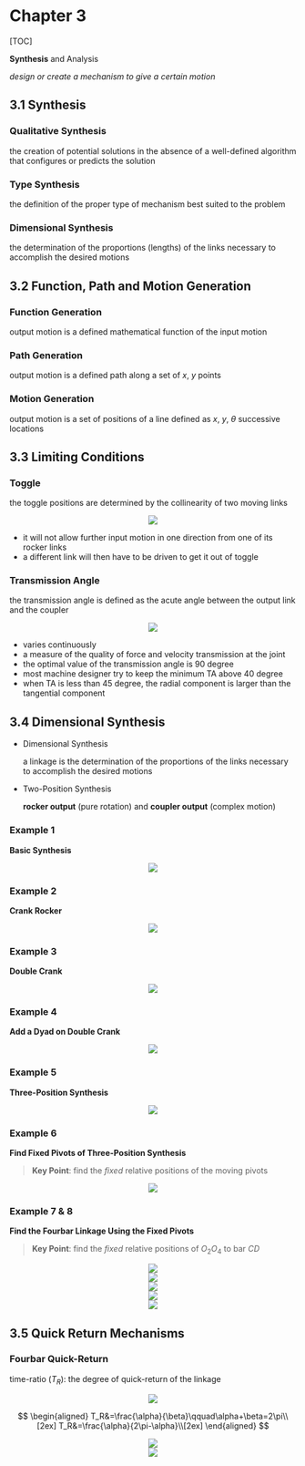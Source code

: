 # Chapter 3

[TOC]

**Synthesis** and Analysis

_design or create a mechanism to give a certain motion_

## 3.1 Synthesis

### Qualitative Synthesis

the creation of potential solutions in the absence of a well-defined algorithm that configures or predicts the solution

### Type Synthesis

the definition of the proper type of mechanism best suited to the problem

### Dimensional Synthesis

the determination of the proportions (lengths) of the links necessary to
accomplish the desired motions

## 3.2 Function, Path and Motion Generation

### Function Generation

output motion is a defined mathematical function of the input motion

### Path Generation

output motion is a defined path along a set of $x\text{, }y$ points

### Motion Generation

output motion is a set of positions of a line defined as $x\text{, }y\text{, }\theta$ successive locations

## 3.3 Limiting Conditions

### Toggle

the toggle positions are determined by the collinearity of two moving links

<div align = center><img src = "./assets/CH_3_Figure_1.png"></div>

- it will not allow further input motion in one direction from one of its rocker links
- a different link will then have to be driven to get it out of toggle

### Transmission Angle

the transmission angle is defined as the acute angle between the output link and the coupler

<div align = center><img src ="./assets/CH_3_Figure_2.png"></div>

- varies continuously
- a measure of the quality of force and velocity transmission at the joint
- the optimal value of the transmission angle is 90 degree
- most machine designer try to keep the minimum TA above 40 degree
- when TA is less than 45 degree, the radial component is larger than the tangential component

## 3.4 Dimensional Synthesis

- Dimensional Synthesis

  a linkage is the determination of the proportions of the links necessary to accomplish the desired motions

- Two-Position Synthesis

  **rocker output** (pure rotation) and **coupler output** (complex motion)

### Example 1

**Basic Synthesis**

<div align = center><img src = "./assets/Ch_3_figure_3.png"></div>

### Example 2

**Crank Rocker**

<div align = center><img src ="./assets/Ch_3_figure_4.png"></div>

### Example 3

**Double Crank**

<div align = center><img src = "./assets/Ch_3_figure_5.png"></div>

### Example 4

**Add a Dyad on Double Crank**

<div align = center><img src = "./assets/Ch_3_figure_6.png"></div>

### Example 5

**Three-Position Synthesis**

<div align = center><img src = "./assets/Ch_3_figure_7.png"></div>

### Example 6

**Find Fixed Pivots of Three-Position Synthesis**

> **Key Point**: find the _fixed_ relative positions of the moving pivots

<div align = center><img src = "./assets/Ch_3_figure_8.png"></div>

### Example 7 & 8

**Find the Fourbar Linkage Using the Fixed Pivots**

> **Key Point**: find the _fixed_ relative positions of $O_2O_4$ to bar $CD$

<div align = center><img src = "./assets/Ch_3_figure_9.png"></div>

<div align = center><img src = "./assets/Ch_3_figure_10.png"></div>

<div align = center><img src = "./assets/Ch_3_figure_11.png"></div>

<div align = center><img src = "./assets/Ch_3_figure_12.png"></div>

<div align = center><img src = "./assets/Ch_3_figure_13.png"></div>

## 3.5 Quick Return Mechanisms

### Fourbar Quick-Return

time-ratio ($T_R$): the degree of quick-return of the linkage

<div align = center><img src = "./assets/Ch_3_figure_14.png"></div>

$$
\begin{aligned}
T_R&=\frac{\alpha}{\beta}\qquad\alpha+\beta=2\pi\\[2ex]
T_R&=\frac{\alpha}{2\pi-\alpha}\\[2ex]
\end{aligned}
$$

<div align = center><img src = "./assets/Ch_3_figure_15.png"></div>

<div align = center><img src = "./assets/Ch_3_figure_16.png"></div>